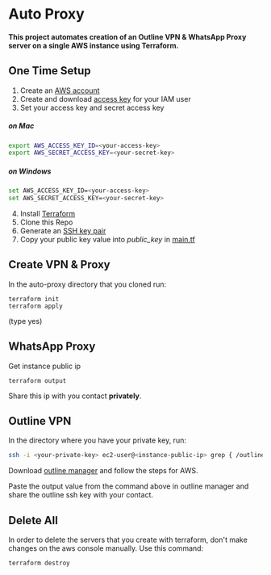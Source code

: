 # Auto Proxy
#### This project automates creation of an Outline VPN & WhatsApp Proxy server on a single AWS instance using Terraform.

## One Time Setup

1. Create an [AWS account](https://aws.amazon.com/)
2. Create and download [access key](https://aws.amazon.com/premiumsupport/knowledge-center/create-access-key/) for your IAM user 
3. Set your access key and secret access key

##### on Mac
```bash
export AWS_ACCESS_KEY_ID=<your-access-key>
export AWS_SECRET_ACCESS_KEY=<your-secret-key>
```

##### on Windows
```bash
set AWS_ACCESS_KEY_ID=<your-access-key>
set AWS_SECRET_ACCESS_KEY=<your-secret-key>
```

4. Install [Terraform](https://developer.hashicorp.com/terraform/downloads)
5. Clone this Repo
6. Generate an [SSH key pair](https://docs.oracle.com/en/cloud/cloud-at-customer/occ-get-started/generate-ssh-key-pair.html)
7. Copy your public key value into <em>public_key</em> in [main.tf](main.tf)

## Create VPN & Proxy

In the auto-proxy directory that you cloned run:
```commandline
terraform init
terraform apply
```
(type yes)

## WhatsApp Proxy
Get instance public ip
```commandline
terraform output
```
Share this ip with you contact <b>privately</b>.

## Outline VPN
In the directory where you have your private key, run:
```bash
ssh -i <your-private-key> ec2-user@<instance-public-ip> grep { /outline.log
```
Download [outline manager](https://getoutline.org/get-started/#step-1) and follow the steps for AWS.

Paste the output value from the command above in outline manager and share the outline ssh key with your contact.


## Delete All
In order to delete the servers that you create with terraform, don't make changes on the aws console manually. Use this command: 
```commandline
terraform destroy
```
